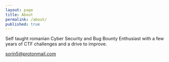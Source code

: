 ```yaml
---
layout: page
title: About
permalink: /about/
published: true
---
```


Self taught romanian Cyber Security and Bug Bounty Enthusiast with a few years of CTF challenges and a drive to improve.

[sorin5@protonmail.com](mailto:sorin5@protonmail.com)
<div>
<script style="float:right;" src="https://tryhackme.com/badge/39696"></script>
</div>


